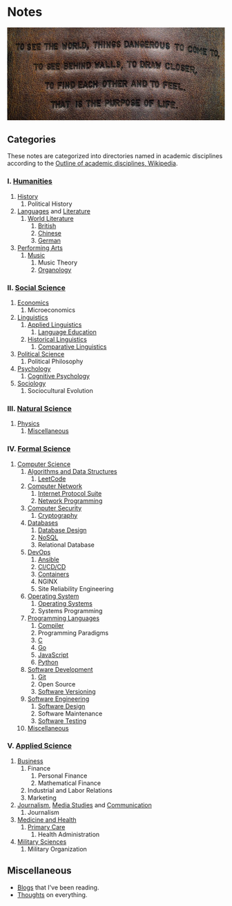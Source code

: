 # Notes

[![The Purpose of Life](.assets/the_purpose_of_life.jpg)](https://www.imdb.com/title/tt0359950/)

## Categories

These notes are categorized into directories named in academic
disciplines according to the
[Outline of academic disciplines, Wikipedia](https://en.wikipedia.org/wiki/Outline_of_academic_disciplines).

### Ⅰ. [Humanities](https://en.wikipedia.org/wiki/Humanities)

1. [History](https://en.wikipedia.org/wiki/Outline_of_history)
    1. Political History
2. [Languages](https://en.wikipedia.org/wiki/Language)
    and [Literature](https://en.wikipedia.org/wiki/Literature)
    1. [World Literature](world_literature)
        1. [British](./world_literature/british/)
        2. [Chinese](./world_literature/chinese/)
        3. [German](./world_literature/german/)
3. [Performing Arts](https://en.wikipedia.org/wiki/Performing_arts)
    1. [Music](music)
        1. Music Theory
        2. [Organology](music/organology)

### Ⅱ. [Social Science](https://en.wikipedia.org/wiki/Social_science)

1. [Economics](https://en.wikipedia.org/wiki/Economics)
    1. Microeconomics
2. [Linguistics](https://en.wikipedia.org/wiki/Linguistics)
    1. [Applied Linguistics](./applied_linguistics/)
        1. [Language Education](./applied_linguistics/language_education/)
    2. [Historical Linguistics](./historical_linguistics/)
        1. [Comparative Linguistics](./historical_linguistics/comparative_linguistics/)
3. [Political Science](https://en.wikipedia.org/wiki/Political_science)
    1. Political Philosophy
4. [Psychology](https://en.wikipedia.org/wiki/Psychology)
    1. [Cognitive Psychology](./cognitive_psychology/)
5. [Sociology](https://en.wikipedia.org/wiki/Outline_of_sociology)
    1. Sociocultural Evolution

### Ⅲ. [Natural Science](https://en.wikipedia.org/wiki/Natural_science)

1. [Physics](https://en.wikipedia.org/wiki/Physics)
    1. [Miscellaneous](phys_misc)

### Ⅳ. [Formal Science](https://en.wikipedia.org/wiki/Formal_science)

1. [Computer Science](https://en.wikipedia.org/wiki/Outline_of_computer_science)
    1. [Algorithms and Data Structures](algorithms_and_data_structures)
        1. [LeetCode](algorithms_and_data_structures/leetcode)
    2. [Computer Network](computer_network)
        1. [Internet Protocol Suite](computer_network/internet_protocol_suite)
        2. [Network Programming](computer_network/network_programming)
    3. [Computer Security](./computer_security/)
        1. [Cryptography](./computer_security/cryptography/)
    4. [Databases](databases)
        1. [Database Design](databases/database_design)
        2. [NoSQL](databases/nosql)
        3. Relational Database
    5. [DevOps](devops)
        1. [Ansible](devops/ansible)
        2. [CI/CD/CD](devops/ci_cd_cd)
        3. [Containers](devops/containers)
        4. NGINX
        5. Site Reliability Engineering
    6. [Operating System](./operating_system)
        1. [Operating Systems](operating_system/operating_systems)
        2. Systems Programming
    7. [Programming Languages](programming_languages)
        1. [Compiler](./programming_languages/compiler/)
        2. Programming Paradigms
        3. [C](programming_languages/c)
        4. [Go](programming_languages/go)
        5. [JavaScript](./programming_languages/javascript/)
        6. [Python](programming_languages/python)
    8. [Software Development](software_development)
        1. [Git](software_development/git)
        2. Open Source
        3. [Software Versioning](software_development/software_versioning)
    9. [Software Engineering](software_engineering)
        1. [Software Design](software_engineering/software_design)
        2. Software Maintenance
        3. [Software Testing](software_engineering/software_testing)
    10. [Miscellaneous](cs_misc)

### Ⅴ. [Applied Science](https://en.wikipedia.org/wiki/Applied_science#)

1. [Business](https://en.wikipedia.org/wiki/Outline_of_business)
    1. Finance
        1. Personal Finance
        2. Mathematical Finance
    2. Industrial and Labor Relations
    3. Marketing
2. [Journalism](https://en.wikipedia.org/wiki/Journalism),
   [Media Studies](https://en.wikipedia.org/wiki/Media_studies) and
   [Communication](https://en.wikipedia.org/wiki/Communication_studies)
    1. Journalism
3. [Medicine and Health](https://en.wikipedia.org/wiki/Medicine)
    1. [Primary Care](primary_care)
        1. Health Administration
4. [Military Sciences](https://en.wikipedia.org/wiki/Military_science)
    1. Military Organization

## Miscellaneous

- [Blogs](blogs) that I've been reading.
- [Thoughts](thoughts) on everything.
